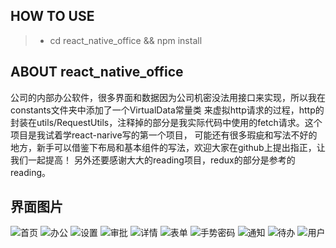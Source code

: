 ## HOW TO USE
>* cd react_native_office && npm install

## ABOUT react_native_office
公司的内部办公软件，很多界面和数据因为公司机密没法用接口来实现，所以我在constants文件夹中添加了一个VirtualData常量类
来虚拟http请求的过程，http的封装在utils/RequestUtils，注释掉的部分是我实际代码中使用的fetch请求。这个项目是我试着学react-narive写的第一个项目，
可能还有很多瑕疵和写法不好的地方，新手可以借鉴下布局和基本组件的写法，欢迎大家在github上提出指正，让我们一起提高！
另外还要感谢大大的reading项目，redux的部分是参考的reading。

## 界面图片
![首页](https://github.com/talentjiang/react_native_office/blob/master/screenshot/Screenshot_index.png)
![办公](https://github.com/talentjiang/react_native_office/blob/master/screenshot/Screenshot_office.png)
![设置](https://github.com/talentjiang/react_native_office/blob/master/screenshot/Screenshot_setting.png)
![审批](https://github.com/talentjiang/react_native_office/blob/master/screenshot/Screenshot_approve.png)
![详情](https://github.com/talentjiang/react_native_office/blob/master/screenshot/Screenshot_detail.png)
![表单](https://github.com/talentjiang/react_native_office/blob/master/screenshot/Screenshot_form.png)
![手势密码](https://github.com/talentjiang/react_native_office/blob/master/screenshot/Screenshot_gesture.png)
![通知](https://github.com/talentjiang/react_native_office/blob/master/screenshot/Screenshot_notice.png)
![待办](https://github.com/talentjiang/react_native_office/blob/master/screenshot/Screenshot_todo.png)
![用户](https://github.com/talentjiang/react_native_office/blob/master/screenshot/Screenshot_userinfo.png)
